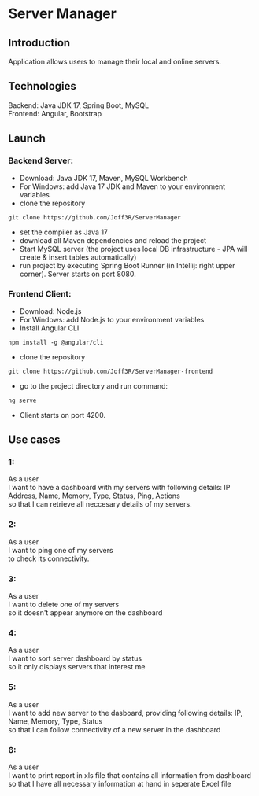 # Server Manager
## Introduction
Application allows users to manage their local and online servers. 

## Technologies

Backend: Java JDK 17, Spring Boot, MySQL <br>
Frontend: Angular, Bootstrap

## Launch

### Backend Server:

- Download: Java JDK 17, Maven, MySQL Workbench
- For Windows: add Java 17 JDK and Maven to your environment variables
- clone the repository
```
git clone https://github.com/Joff3R/ServerManager
```
- set the compiler as Java 17
- download all Maven dependencies and reload the project
- Start MySQL server (the project uses local DB infrastructure - JPA will create & insert tables automatically)
- run project by executing Spring Boot Runner (in Intellij: right upper corner). Server starts on port 8080.

### Frontend Client:

- Download: Node.js
- For Windows: add Node.js to your environment variables
- Install Angular CLI
```
npm install -g @angular/cli
```
- clone the repository
```
git clone https://github.com/Joff3R/ServerManager-frontend
```
- go to the project directory and run command:
```
ng serve
```
- Client starts on port 4200.


## Use cases

### 1:
As a user <br>
I want to have a dashboard with my servers with following details: IP Address, Name, Memory, Type, Status, Ping, Actions <br>
so that I can retrieve all neccesary details of my servers.

### 2:
As a user <br>
I want to ping one of my servers <br>
to check its connectivity.

### 3:
As a user <br>
I want to delete one of my servers <br>
so it doesn't appear anymore on the dashboard

### 4:
As a user <br> 
I want to sort server dashboard by status <br>
so it only displays servers that interest me

### 5:
As a user <br> 
I want to add new server to the dasboard, providing following details: IP, Name, Memory, Type, Status <br>
so that I can follow connectivity of a new server in the dashboard

### 6:
As a user <br> 
I want to print report in xls file that contains all information from dashboard <br>
so that I have all necessary information at hand in seperate Excel file
